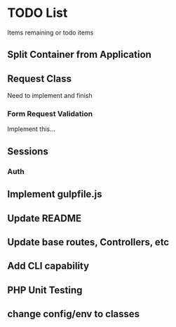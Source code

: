 # TODO List
Items remaining or todo items

## Split Container from Application

## Request Class
Need to implement and finish

### Form Request Validation
Implement this...

## Sessions

### Auth

## Implement gulpfile.js

## Update README

## Update base routes, Controllers, etc

## Add CLI capability

## PHP Unit Testing

## change config/env to classes